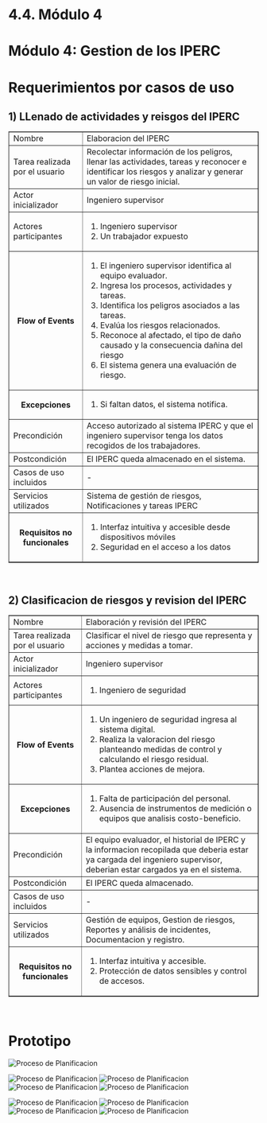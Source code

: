 # 4.4. Módulo 4


# Módulo 4: Gestion de los IPERC

# Requerimientos por casos de uso


## 1) LLenado de actividades y reisgos del IPERC

<table border="1">
	<tbody>
		<tr>
			<td>Nombre</td>
			<td colspan="2">Elaboracion del IPERC</td>
		</tr>
		<tr>
			<td>Tarea realizada por el usuario</td>
			<td colspan="2">Recolectar información de los peligros, llenar las actividades, tareas y reconocer e identificar los riesgos y analizar y generar un valor de riesgo inicial.</td>
		</tr>
		<tr>
			<td>Actor inicializador</td>
			<td colspan="2">Ingeniero supervisor</td>
		</tr>
		<tr>
			<td>Actores participantes</td>
			<td colspan="2">
    <ol>
       <li>Ingeniero supervisor</li>
      <li>Un trabajador expuesto</li>
    </ol>
    </td>
    </tr>
		<tr>
            <th>Flow of Events</th>
            <td>
            <ol>
                <li>El ingeniero supervisor identifica al equipo evaluador.</li>
                <li>Ingresa los procesos, actividades y tareas.</li>
                <li>Identifica los peligros asociados a las tareas.</li>
                <li>Evalúa los riesgos relacionados.</li>
		<li>Reconoce al afectado, el tipo de daño causado y la consecuencia dañina del riesgo</li>
                <li>El sistema genera una evaluación de riesgo.</li>
            </ol>
            </td>
        </tr>
        <tr>
			<th>Excepciones</th>
			<td>
            <ol>
                <li>Si faltan datos, el sistema notifica.</li>
            </ol>
            </td>
		</tr>
		<tr>
			<td>Precondición</td>
			<td colspan="2">Acceso autorizado al sistema IPERC y que el ingeniero supervisor tenga los datos recogidos de los trabajadores.</td>
		</tr>
		<tr>
			<td>Postcondición</td>
			<td colspan="2">El IPERC queda almacenado en el sistema.</td>
		</tr>
		<tr>
			<td>Casos de uso incluidos</td>
			<td colspan="2">-</td>
		</tr>
		<tr>
			<td>Servicios utilizados</td>
			<td colspan="2">Sistema de gestión de riesgos, Notificaciones y tareas IPERC</td>
		</tr>
		<tr>
			<th>Requisitos no funcionales</th>
			<td>
            <ol>
                <li>Interfaz intuitiva y accesible desde dispositivos móviles</li>
                <li>Seguridad en el acceso a los datos</li>
            </ol>
            </td>
		</tr>
	</tbody>
</table>
<br>


   
## 2) Clasificacion de riesgos y revision del IPERC
<table border="1">
	<tbody>
		<tr>
			<td>Nombre</td>
			<td colspan="2">Elaboración y revisión del IPERC</td>
		</tr>
		<tr>
			<td>Tarea realizada por el usuario</td>
			<td colspan="2"> Clasificar el nivel de riesgo que representa y acciones y medidas a tomar.</td>
		</tr>
		<tr>
			<td>Actor inicializador</td>
			<td colspan="2">Ingeniero supervisor</td>
		</tr>
		<tr>
			<td>Actores participantes</td>
			<td colspan="2">
    <ol>
      <li>Ingeniero de seguridad</li>
    </ol>
    </td>
    </tr>
		<tr>
            <th>Flow of Events</th>
            <td>
            <ol>
                <li>Un ingeniero de seguridad ingresa al sistema digital.</li>
                <li>Realiza la valoracion del riesgo planteando medidas de control y calculando el riesgo residual.</li>
		<li>Plantea acciones de mejora.</li>
            </ol>
            </td>
        </tr>
        <tr>
			<th>Excepciones</th>
			<td>
            <ol>
                <li>Falta de participación del personal.</li>
                <li>Ausencia de instrumentos de medición o equipos que analisis costo-beneficio.</li> 
            </ol>
            </td>
		</tr>
		<tr>
			<td>Precondición</td>
			<td colspan="2">El equipo evaluador, el historial de IPERC y la informacion recopilada que deberia estar ya cargada del ingeniero supervisor, deberian estar cargados ya en el sistema.</td>
		</tr>
		<tr>
			<td>Postcondición</td>
			<td colspan="2">El IPERC queda almacenado.</td>
		</tr>
		<tr>
			<td>Casos de uso incluidos</td>
			<td colspan="2">-</td>
		</tr>
		<tr>
			<td>Servicios utilizados</td>
			<td colspan="2">Gestión de equipos, Gestion de riesgos, Reportes y análisis de incidentes, Documentacion y registro.</td>
		</tr>
		<tr>
			<th>Requisitos no funcionales</th>
			<td>
            <ol>
                <li>Interfaz intuitiva y accesible.</li>
                <li>Protección de datos sensibles y control de accesos.</li>
            </ol>
            </td>
		</tr>
	</tbody>
</table>
<br>

# Prototipo

![Proceso de Planificacion](../Imagenes/Gestion_IPERC_INICIO.png)

![Proceso de Planificacion](../Imagenes/Gestion_IPERC_I_SUP.png)
![Proceso de Planificacion](../Imagenes/Gestion_IPERC_SUP_DATOS.png)
![Proceso de Planificacion](../Imagenes/GESTION_IPERC_SUP_VALO.png)
![Proceso de Planificacion](../Imagenes/Gestion_IPERC_SUP_VIS.png)

![Proceso de Planificacion](../Imagenes/Gestion_IPERC_I_SEG.png)
![Proceso de Planificacion](../Imagenes/Gestion_IPERC_SEG_CLAS.png)
![Proceso de Planificacion](../Imagenes/Gestion_IPERC_SEG_PLAN.png)
![Proceso de Planificacion](../Imagenes/Gestion_IPERC_SEG_VIS.png)
